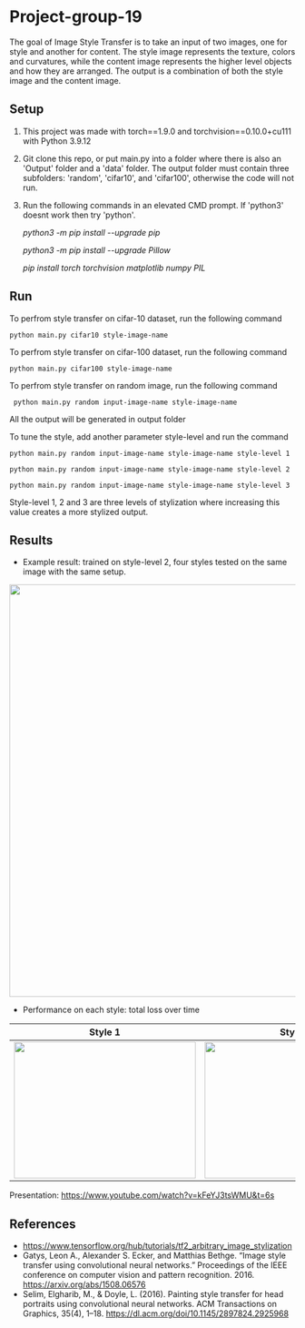 # Project-group-19
The goal of Image Style Transfer is to take an input of two images, one for style and another for
content. The style image represents the texture, colors and curvatures, while the content image
represents the higher level objects and how they are arranged. The output is a combination of both
the style image and the content image. 

## Setup
1. This project was made with torch==1.9.0 and torchvision==0.10.0+cu111 with Python 3.9.12
2. Git clone this repo, or put main.py into a folder where there is also an 'Output' folder and a 'data' folder. The output folder must contain three subfolders: 'random', 'cifar10', and 'cifar100', otherwise the code will not run.
4. Run the following commands in an elevated CMD prompt. If 'python3' doesnt work then try 'python'.

    _python3 -m pip install --upgrade pip_
    
    _python3 -m pip install --upgrade Pillow_
    
    _pip install torch torchvision matplotlib numpy PIL_
    

## Run
To perfrom style transfer on cifar-10 dataset, run the following command

    python main.py cifar10 style-image-name

To perfrom style transfer on cifar-100 dataset, run the following command

    python main.py cifar100 style-image-name

To perfrom style transfer on random image, run the following command

     python main.py random input-image-name style-image-name
  
All the output will be generated in output folder

To tune the style, add another parameter style-level and run the command

    python main.py random input-image-name style-image-name style-level 1

    python main.py random input-image-name style-image-name style-level 2

    python main.py random input-image-name style-image-name style-level 3

Style-level 1, 2 and 3 are three levels of stylization where increasing this value creates a more stylized output.

## Results
- Example result: trained on style-level 2, four styles tested on the same image with the same setup.

<img src="Output/random/results.png" width = "1150" height = "725">

- Performance on each style: total loss over time

| Style 1  | Style 2 | Style 3  | Style 4 |
| ------------- | ------------- | ------------- | ------------- |
| <img src="Output/random/Style1_loss.png" width = "320" height = "240">  | <img src="Output/random/Style2_loss.png" width = "320" height = "240">  | <img src="Output/random/Style3_loss.png" width = "320" height = "240">  | <img src="Output/random/Style4_loss.png" width = "320" height = "240">  |

Presentation:
https://www.youtube.com/watch?v=kFeYJ3tsWMU&t=6s

## References
- https://www.tensorflow.org/hub/tutorials/tf2_arbitrary_image_stylization
- Gatys, Leon A., Alexander S. Ecker, and Matthias Bethge. “Image style transfer using
convolutional neural networks.” Proceedings of the IEEE conference on computer vision and
pattern recognition. 2016. https://arxiv.org/abs/1508.06576
- Selim, Elgharib, M., & Doyle, L. (2016). Painting style transfer for head portraits using
convolutional neural networks. ACM Transactions on Graphics, 35(4), 1–18. https://dl.acm.org/doi/10.1145/2897824.2925968
